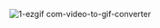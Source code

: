 ![1-ezgif com-video-to-gif-converter](https://github.com/user-attachments/assets/ca16ff23-93fe-412d-a832-323b71d09061)
